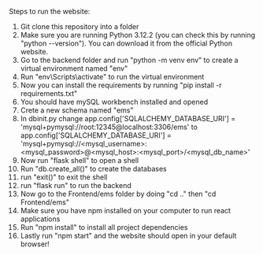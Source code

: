 Steps to run the website:

1) Git clone this repository into a folder
2) Make sure you are running Python 3.12.2 (you can check this by running "python --version"). You can download it from the official Python website.
3) Go to the backend folder and run "python -m venv env" to create a virtual environment named "env"
4) Run "env\Scripts\activate" to run the virtual environment
5) Now you can install the requirements by running "pip install -r requirements.txt"
6) You should have mySQL workbench installed and opened
7) Crete a new schema named "ems"
8) In dbinit.py change app.config['SQLALCHEMY_DATABASE_URI'] = 'mysql+pymysql://root:12345@localhost:3306/ems' to app.config['SQLALCHEMY_DATABASE_URI'] = 'mysql+pymysql://<mysql_username>:<mysql_password>@<mysql_host>:<mysql_port>/<mysql_db_name>'
9) Now run "flask shell" to open a shell
10) Run "db.create_all()" to create the databases
11) run "exit()" to exit the shell
12) run "flask run" to run the backend
13) Now go to the Frontend/ems folder by doing "cd .." then "cd Frontend/ems"
14) Make sure you have npm installed on your computer to run react applications
15) Run "npm install" to install all project dependencies
16) Lastly run "npm start" and the website should open in your default browser!
